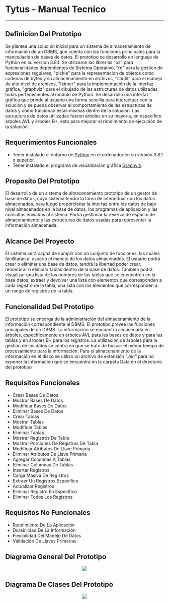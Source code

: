 # Tytus - Manual Tecnico
---

## Definicion Del Prototipo
Se plantea una solución inicial para un sistema de almacenamiento de información 
de un DBMS, que cuenta con las funciones principales para la manipulación de bases de datos.
El prototipo se desarrollo en lenguaje de Python en su version 3.8.1. Se utilizaron las librerias
"os" para funcionalidades dependientes de Sistema Operativo, "re" para la gestion de expresiones regulares, "pickle" para la representacion de objetos como cadenas de bytes y su almacenamiento en archivos, "shutil" para el manejo de alto nivel de archivos, "tkinter" para la implementación de la interfaz gráfica, "graphviz" para el dibujado de las estructuras de datos utilizadas, todas pertenecientes al módulo de Python. Se desarrollo una interfaz gráfica que brinde al usuario una 
forma sencilla para interactuar con la solución y se pueda observar el comportamiento de las 
estructuras de datos y como funcionan estas mismas dentro de la solución. Las estructuras de datos utilizadas fueron árboles en su mayoria, en específico árboles AVL y árboles B+, esto para mejorar el rendimiento de ejecución de la solución.

## Requerimientos Funcionales
* Tener instalado el entorno de [Python](https://www.python.org/downloads/) en el ordenador en su versión 3.8.1 o superior.
* Tener instalado el programa de visualización gráfica [Graphviz](https://graphviz.org/download/).

## Proposito Del Prototipo
El desarrollo de un sistema de almacenamiento prototipo de un gestor de base de datos, 
cuyo sistema tendrá la tarea de interactuar con los datos almacenados, 
para luego proporcionar la interfaz entre los datos de bajo nivel almacenados 
en la base de datos, los programas de aplicación y las consultas enviadas al sistema. 
Podrá gestionar la reserva de espacio de almacenamiento y las estructuras de datos
usadas para representar la información almacenada.

## Alcance Del Proyecto
El sistema será capaz de cumplir con un conjunto de funciones, las cuales facilitarán 
al usuario el manejo de los datos almacenados. El usuario podrá crear o eliminar una 
base de datos, tendrá la libertad poder crear, renombrar o eliminar 
tablas dentro de la base de datos. Támbien podrá visualizar una lista de los nombres de las tablas 
que se encuentren en la base datos, extraer y devolver una lista con elementos que 
corresponden a cada registro de la tabla, una lista con los elementos que corresponden 
a un rango de registros de la tabla.

## Funcionalidad Del Prototipo
El prototipo se encarga de la administración del almacenamiento de la 
información correspondiente al DBMS. El prototipo provee las funciones 
principales de un DBMS. La información se encuentra almacenada en árboles,
especificamente en arboles AVL para las bases de datos y para las tablas 
y en árboles B+ para los registros. La utilización de árboles para la 
gestión de los datos se centra en que se trato de buscar el menor tiempo 
de procesamiento para la información. Para el almacenamiento de la información 
en el disco se utilizo un archivo de extensión *".bin"* para no exponer la información
que se encuentra en la carpeta Data en el directorio del prototipo

## Requisitos Funcionales
* Crear Bases De Datos
* Mostrar Bases De Datos
* Modificar Bases De Datos
* Eliminar Bases De Datos
* Crear Tablas
* Mostrar Tablas
* Modificar Tablas
* Eliminar Tablas
* Mostrar Registros De Tabla
* Mostrar Porciones De Registros De Tabla
* Modificar Atributos De Llave Primaria
* Eliminar Atributos De Llave Primaria
* Agregar Columnas A Tablas
* Eliminar Columnas De Tablas
* Insertar Registros
* Carga Masiva De Registros
* Extraer Un Registros Específico
* Actualizar Registros
* Eliminar Registro En Específico
* Eliminar Todos Los Registros

## Requisitos No Funcionales
* Rendimiento De La Aplicación
* Durabilidad De La Información
* Flexibilidad Del Manejo De Datos
* Válidación De Llaves Primarias

## Diagrama General Del Prototipo
<p align="center"><img src = "https://github.com/tytusdb/tytus/blob/main/storage/team13/images/Arquitectura.png"></p>



## Diagrama De Clases Del Prototipo
<p align="center"><img src = "https://github.com/tytusdb/tytus/blob/main/storage/team13/images/Diagrama%20De%20Clases.png"></p>
